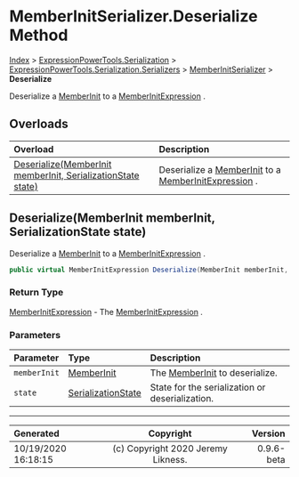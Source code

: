 ﻿# MemberInitSerializer.Deserialize Method

[Index](../index.md) > [ExpressionPowerTools.Serialization](ExpressionPowerTools.Serialization.a.md) > [ExpressionPowerTools.Serialization.Serializers](ExpressionPowerTools.Serialization.Serializers.n.md) > [MemberInitSerializer](ExpressionPowerTools.Serialization.Serializers.MemberInitSerializer.cs.md) > **Deserialize**

Deserialize a [MemberInit](ExpressionPowerTools.Serialization.Serializers.MemberInit.cs.md) to a [MemberInitExpression](https://docs.microsoft.com/dotnet/api/system.linq.expressions.memberinitexpression) .

## Overloads

| Overload | Description |
| :-- | :-- |
| [Deserialize(MemberInit memberInit, SerializationState state)](#deserializememberinit-memberinit-serializationstate-state) | Deserialize a [MemberInit](ExpressionPowerTools.Serialization.Serializers.MemberInit.cs.md) to a [MemberInitExpression](https://docs.microsoft.com/dotnet/api/system.linq.expressions.memberinitexpression) . |
## Deserialize(MemberInit memberInit, SerializationState state)

Deserialize a [MemberInit](ExpressionPowerTools.Serialization.Serializers.MemberInit.cs.md) to a [MemberInitExpression](https://docs.microsoft.com/dotnet/api/system.linq.expressions.memberinitexpression) .

```csharp
public virtual MemberInitExpression Deserialize(MemberInit memberInit, SerializationState state)
```

### Return Type

 [MemberInitExpression](https://docs.microsoft.com/dotnet/api/system.linq.expressions.memberinitexpression)  - The [MemberInitExpression](https://docs.microsoft.com/dotnet/api/system.linq.expressions.memberinitexpression) .

### Parameters

| Parameter | Type | Description |
| :-- | :-- | :-- |
| `memberInit` | [MemberInit](ExpressionPowerTools.Serialization.Serializers.MemberInit.cs.md) | The [MemberInit](ExpressionPowerTools.Serialization.Serializers.MemberInit.cs.md) to deserialize. |
| `state` | [SerializationState](ExpressionPowerTools.Serialization.Serializers.SerializationState.cs.md) | State for the serialization or deserialization. |



---

| Generated | Copyright | Version |
| :-- | :-: | --: |
| 10/19/2020 16:18:15 | (c) Copyright 2020 Jeremy Likness. | 0.9.6-beta |
